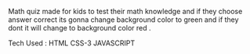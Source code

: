 Math quiz made for kids to test their math knowledge and if they choose answer correct its gonna change background color to green  and if they dont it will change to background color red .

Tech Used : HTML CSS-3 JAVASCRIPT

